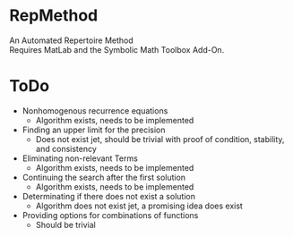 # RepMethod
 An Automated Repertoire Method  
 Requires MatLab and the Symbolic Math Toolbox Add-On.
# ToDo
 - Nonhomogenous recurrence equations
      - Algorithm exists, needs to be implemented
 - Finding an upper limit for the precision
      - Does not exist jet, should be trivial with proof of condition, stability, and consistency
 - Eliminating non-relevant Terms
      - Algorithm exists, needs to be implemented
 - Continuing the search after the first solution
      - Algorithm exists, needs to be implemented
 - Determinating if there does not exist a solution
      - Algorithm does not exist jet, a promising idea does exist
 - Providing options for combinations of functions
      - Should be trivial
